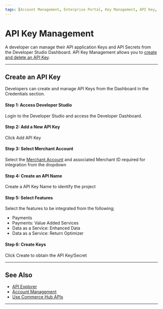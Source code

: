 ```yaml
---
tags: [Account Management, Enterprise Portal, Key Management, API Key, API Secret]
---
```


# API Key Management

A developer can manage their API application Keys and API Secrets from the Developer Studio Dashboard. API Key Management allows you to [create and delete an API Key](#create-an-api-key).

---

## Create an API Key

Developers can create and manage API Keys from the Dashboard in the Credentials section.

#### Step 1: Access Developer Studio

Login to the Developer Studio and access the Developer Dashboard.

#### Step 2: Add a New API Key

Click Add API Key

#### Step 3: Select Merchant Account

Select the [Merchant Account](?path=docs/Resources/Guides/Dev-Studio/Account-Management.md) and associated Merchant ID required for integration from the dropdown

#### Step 4: Create an API Name

Create a API Key Name to identify the project

#### Step 5: Select Features

Select the features to be integrated from the following;

- Payments
- Payments: Value Added Services
- Data as a Service: Enhanced Data
- Data as a Service: Return Optimizer

#### Step 6: Create Keys

Click Create to obtain the API Key/Secret

---

## See Also

- [API Explorer](../api/?type=post&path=/payments/v1/charges)
- [Account Management](?path=docs/Resources/Guides/Dev-Studio/Account-Management.md)
- [Use Commerce Hub APIs](?path=docs/Resources/API-Documents/Use-Our-APIs.md)

<!---
- [Transaction Verification](?path=docs/Resources/Guides/Dev-Studio/Transaction-Verification.md)
- [Certification](?path=docs/Resources/Guides/Dev-Studio/Certification.md)
-->

---
